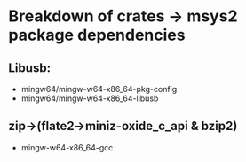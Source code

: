 # Breakdown of crates -> msys2 package dependencies
## Libusb:
*   mingw64/mingw-w64-x86_64-pkg-config
*   mingw64/mingw-w64-x86_64-libusb

## zip->(flate2->miniz-oxide_c_api & bzip2)
*   mingw-w64-x86_64-gcc
